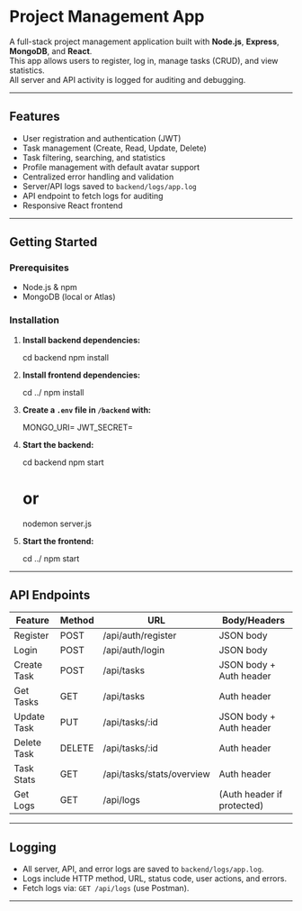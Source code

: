 # Project Management App

A full-stack project management application built with **Node.js**, **Express**, **MongoDB**, and **React**.  
This app allows users to register, log in, manage tasks (CRUD), and view statistics.  
All server and API activity is logged for auditing and debugging.

---

## Features

- User registration and authentication (JWT)
- Task management (Create, Read, Update, Delete)
- Task filtering, searching, and statistics
- Profile management with default avatar support
- Centralized error handling and validation
- Server/API logs saved to `backend/logs/app.log`
- API endpoint to fetch logs for auditing
- Responsive React frontend

---

## Getting Started

### Prerequisites

- Node.js & npm
- MongoDB (local or Atlas)

### Installation

1. **Install backend dependencies:**

   cd backend
   npm install


2. **Install frontend dependencies:**

   cd ../
   npm install


3. **Create a `.env` file in `/backend` with:**

   MONGO_URI=<your-mongodb-uri>
   JWT_SECRET=<your-secret>


4. **Start the backend:**

   cd backend
   npm start
   # or
   nodemon server.js


5. **Start the frontend:**

   cd ../
   npm start


---

## API Endpoints

| Feature         | Method | URL                                         | Body/Headers                |
|-----------------|--------|---------------------------------------------|-----------------------------|
| Register        | POST   | /api/auth/register                          | JSON body                   |
| Login           | POST   | /api/auth/login                             | JSON body                   |
| Create Task     | POST   | /api/tasks                                  | JSON body + Auth header     |
| Get Tasks       | GET    | /api/tasks                                  | Auth header                 |
| Update Task     | PUT    | /api/tasks/:id                              | JSON body + Auth header     |
| Delete Task     | DELETE | /api/tasks/:id                              | Auth header                 |
| Task Stats      | GET    | /api/tasks/stats/overview                   | Auth header                 |
| Get Logs        | GET    | /api/logs                                   | (Auth header if protected)  |

---

## Logging

- All server, API, and error logs are saved to `backend/logs/app.log`.
- Logs include HTTP method, URL, status code, user actions, and errors.
- Fetch logs via: `GET /api/logs` (use Postman).

---
